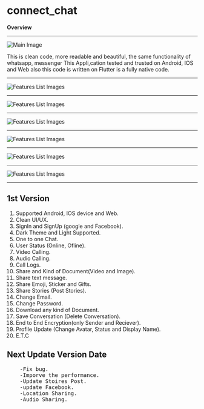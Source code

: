 # connect_chat

<p><strong>Overview</strong> </p>
<hr>
<img src="src/main.png" alt="Main Image">
<p>
    This is clean code, more readable and beautiful, the same functionality of whatsapp,
    messenger This Appli,cation tested and trusted on Android, IOS and Web also this code is written on Flutter is a
    fully native code.
</p>
<hr>
<img src="src/Feature.png" alt="Features List Images">
<hr>
<img src="src/DesignMobile.png" alt="Features List Images">
<hr>
<img src="src/TechnologyUsed.png" alt="Features List Images">
<hr>
<img src="src/WhyChooceLicense.png" alt="Features List Images">
<hr>
<img src="src/Documentation.png" alt="Features List Images">
<hr>
<img src="src/Support.png" alt="Features List Images">
<hr>
<h2>
    1st Version
</h2>
<ol>
    <li>Supported Android, IOS device and Web.</li>
    <li>Clean UI/UX.</li>
    <li>SignIn and SignUp (google and Facebook).</li>
    <li>Dark Theme and Light Supported.</li>
    <li>One to one Chat.</li>
    <li>User Status (Online, Ofline).</li>
    <li>Video Calling.</li>
    <li>Audio Calling.</li>
    <li>Call Logs.</li>
    <li>Share and Kind of Document(Video and Image).</li>
    <li>Share text message.</li>
    <li>Share Emoji, Sticker and Gifts.</li>
    <li>Share Stories (Post Stories).</li>
    <li>Change Email.</li>
    <li>Change Password.</li>
    <li>Download any kind of Document.</li>
    <li>Save Conversation (Delete Conversation).</li>
    <li>End to End Encryption(only Sender and Reciever).</li>
    <li>Profile Update (Change Avatar, Status and Display Name).</li>
    <li>E.T.C</li>
</ol>
<h2>
    Next Update Version Date
</h2>

<pre>
    -Fix bug.
    -Imporve the performance.
    -Update Stoires Post.
    -update Facebook.
    -Location Sharing.
    -Audio Sharing.
</pre>


